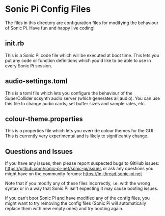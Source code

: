 # Sonic Pi Config Files

The files in this directory are configuration files for modifying the
behaviour of Sonic Pi. Have fun and happy live coding!


## init.rb

This is a Sonic Pi code file which will be executed at boot time. This
lets you put any code or function definitions which you'd like to be
able to use in every Sonic Pi session.


## audio-settings.toml

This is a toml file which lets you configure the behaviour of the
SuperCollider scsynth audio server (which generates all audio). You can
use this file to change audio cards, set buffer sizes and sample rates,
etc.


## colour-theme.properties

This is a properties file which lets you override colour themes for the
GUI. This is currently very experimental and is likely to significantly
change.


## Questions and Issues

If you have any issues, then please report suspected bugs to GitHub
issues: https://github.com/sonic-pi-net/sonic-pi/issues or ask any
questions you might have on the community forums:
https://in-thread.sonic-pi.net

Note that if you modify any of these files incorrectly, i.e. with the
wrong syntax or in a way that Sonic Pi isn't expecting it may cause
booting issues.

If you can't boot Sonic Pi and have modified any of the config files,
you might want to try removing the config files (Sonic Pi will
automatically replace them with new empty ones) and try booting again.



